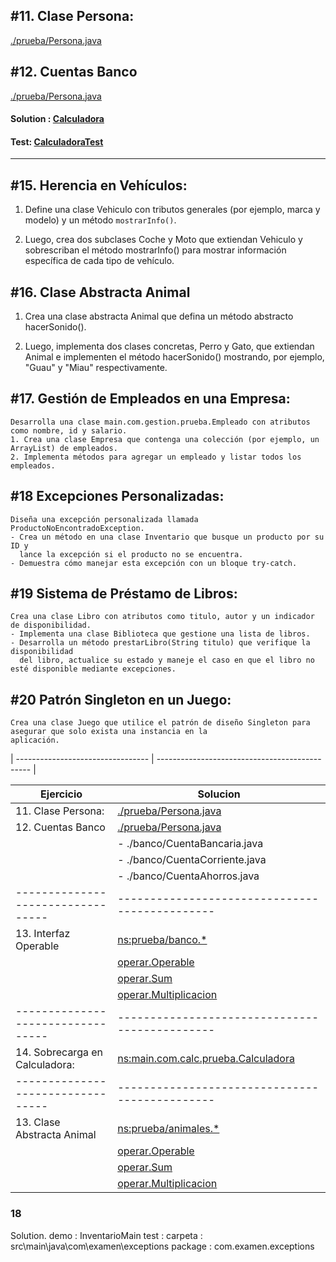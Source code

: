 ## #11. Clase Persona:  

[./prueba/Persona.java](./Persona.java) 

## #12. Cuentas Banco
[./prueba/Persona.java](banco/CuentaMain.java) 



  
#### Solution : [Calculadora](./calc/Calculadora.java)

#### Test: [CalculadoraTest](/src/test/java/com/pruebas/calc/CalculadoraTest.java)
---

## #15. Herencia en Vehículos:

1. Define una clase Vehiculo con tributos generales (por ejemplo, marca y modelo) y un método `mostrarInfo()`.

2. Luego, crea dos subclases Coche y Moto que extiendan Vehiculo y sobrescriban el método mostrarInfo() para mostrar información específica de cada tipo de vehículo.


## #16. Clase Abstracta Animal

1. Crea una clase abstracta Animal que defina un método abstracto hacerSonido().

2. Luego, implementa dos clases concretas, Perro y Gato, que extiendan Animal e implementen el método hacerSonido() mostrando, por ejemplo, "Guau" y "Miau" respectivamente.


## #17.  Gestión de Empleados en una Empresa:

    Desarrolla una clase main.com.gestion.prueba.Empleado con atributos como nombre, id y salario.
    1. Crea una clase Empresa que contenga una colección (por ejemplo, un ArrayList) de empleados.
    2. Implementa métodos para agregar un empleado y listar todos los empleados.


## #18 Excepciones Personalizadas:

    Diseña una excepción personalizada llamada ProductoNoEncontradoException.
    - Crea un método en una clase Inventario que busque un producto por su ID y
      lance la excepción si el producto no se encuentra.
    - Demuestra cómo manejar esta excepción con un bloque try-catch.

## #19 Sistema de Préstamo de Libros:

    Crea una clase Libro con atributos como titulo, autor y un indicador de disponibilidad.
    - Implementa una clase Biblioteca que gestione una lista de libros.
    - Desarrolla un método prestarLibro(String titulo) que verifique la disponibilidad
      del libro, actualice su estado y maneje el caso en que el libro no esté disponible mediante excepciones.

## #20 Patrón Singleton en un Juego:

    Crea una clase Juego que utilice el patrón de diseño Singleton para asegurar que solo exista una instancia en la
    aplicación.

| --------------------------------- | ---------------------------------------------- |

| Ejercicio | Solucion |
| --------------------------------- | ----------------------------------------------------- |
| 11. Clase Persona: | [./prueba/Persona.java](./Persona.java) |
| 12. Cuentas Banco | [./prueba/Persona.java](banco/CuentaMain.java) |
| | - ./banco/CuentaBancaria.java | |
| | - ./banco/CuentaCorriente.java | |
| | - ./banco/CuentaAhorros.java | |
| --------------------------------- | ---------------------------------------------- |
| 13. Interfaz Operable | [ns:prueba/banco.*](./operar) |
| | [operar.Operable](operar/Operable.java) |
| | [operar.Sum](operar/Suma.java) |
| | [operar.Multiplicacion](operar/Multiplicacion.java) |
| --------------------------------- | ---------------------------------------------- |
| 14. Sobrecarga en Calculadora: | [ns:main.com.calc.prueba.Calculadora](calc/Calculadora.java) |
| --------------------------------- | ---------------------------------------------- |
| 13. Clase Abstracta Animal        | [ns:prueba/animales.*](./animales) |
| | [operar.Operable](operar/Operable.java)          |                                                |
| | [operar.Sum](operar/Suma.java)               |                                                |
| | [operar.Multiplicacion](operar/Multiplicacion.java)    |                                              |

### 18

Solution.
demo    : InventarioMain
test    :
carpeta : src\main\java\com\examen\exceptions
package :  com.examen.exceptions
